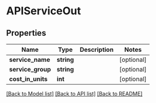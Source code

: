# APIServiceOut

## Properties
Name | Type | Description | Notes
------------ | ------------- | ------------- | -------------
**service_name** | **string** |  | [optional] 
**service_group** | **string** |  | [optional] 
**cost_in_units** | **int** |  | [optional] 

[[Back to Model list]](../README.md#documentation-for-models) [[Back to API list]](../README.md#documentation-for-api-endpoints) [[Back to README]](../README.md)


